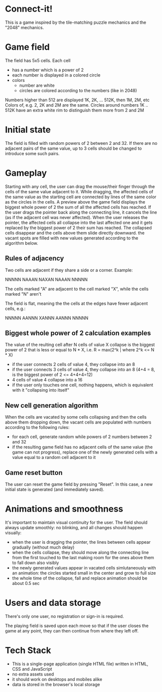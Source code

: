 Connect-it!
===========

This is a game inspired by the tile-matching puzzle mechanics and the "2048" mechanics.

# Game field

The field has 5x5 cells.
Each cell 
- has a number which is a power of 2
- each number is displayed in a colored circle
- colors
  - number are white
  - circles are colored according to the numbers (like in 2048)

Numbers higher than 512 are displayed 1K, 2K, ... 512K, then 1M, 2M, etc
Colors of, e.g. 2, 2K and 2M are the same.
Circles around numbers 1K .. 512K have an extra white rim to distinguish them more from 2 and 2M

# Initial state

The field is filled with random powers of 2 between 2 and 32. If there are no adjacent pairs of the same value, up to 3 cells should be changed to introduce some such pairs.

# Gameplay

Starting with any cell, the user can drag the mouse/their finger through the cells of the same value adjacent to it. While dragging, the affected cells of the same value as the starting cell are connected by lines of the same color as the circles in the cells. A preview above the game field displays the biggest whole power of 2 the sum of all the affected cells has reached. If the user drags the pointer back along the connecting line, it cancels the line (as if the adjacent cell was never affected). When the user releases the pointer, the affected cells all collapse into the last affected one and it gets replaced by the biggest power of 2 their sum has reached. The collapsed cells disappear and the cells above them slide directly downward. the vacant spots are filled with new values generated according to the algorithm below.

## Rules of adjacency

Two cells are adjacent if they share a side or a corner. Example:

NNNNN
NAAAN
NAXAN
NAAAN
NNNNN

The cells marked "A" are adjacent to the cell marked "X", while the cells marked "N" aren't

The field is flat, meaning the the cells at the edges have fewer adjacent cells, e.g.:

NNNNN
AANNN
XANNN
AANNN
NNNNN


## Biggest whole power of 2 calculation examples

The value of the reulting cell after N cells of value X collapse is the biggest power of 2 that is less or equal to N * X, i.e. R = max(2^k | where 2^k <= N * X)

- if the user connects 2 cells of value 4, they collapse into an 8
- if the user connects 3 cells of value 4, they collapse into an 8 (4+4 = 8, is the biggest power of 2 <= 4+4+4=12)
- 4 cells of value 4 collapse into a 16
- if the user only touches one cell, nothing happens, which is equivalent with it "collapsing into itself"

## New cell generation algorithm

When the cells are vacated by some cells collapsing and then the cells above them dropping down, the vacant cells are populated with numbers according to the following rules:
- for each cell, generate random while powers of 2 numbers between 2 and 32
- if the resulting game field has no adjacent cells of the same value (the game can not progress), replace one of the newly generated cells with a value equal to a random cell adjacent to it

## Game reset button

The user can reset the game field by pressing "Reset". In this case, a new initial state is generated (and immediately saved).


# Animations and smoothness

It's important to maintain visual continuity for the user.
The field should always update smoothly: no blinking, and all changes should happen visually:
- when the user is dragging the pointer, the lines between cells appear gradually (without much delay)
- when the cells collapse, they should move along the connecting line from the first touched to the last making room for the ones above them to fall down also visibly
- the newly generated values appear in vacated cells simlutaneously with an animation: the circles started small in the center and grow to full size
- the whole time of the collapse, fall and replace animation should be about 0.5 sec


# Users and data storage

There's only one user, no registration or sign-in is required.

The playing field is saved upon each move so that if the user closes the game at any point, they can then continue from where they left off.

# Tech Stack

- This is a single-page application (single HTML file) written in HTML, CSS and JavaScript
- no extra assets used
- it should work on desktops and mobiles alike
- data is stored in the browser's local storage
